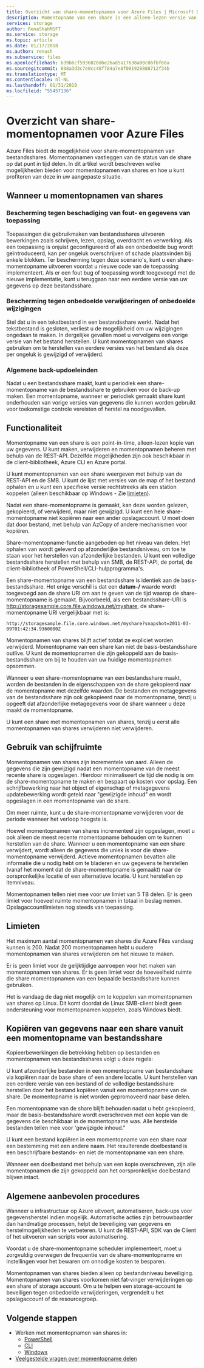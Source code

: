 ```yaml
---
title: Overzicht van share-momentopnamen voor Azure Files | Microsoft Docs
description: Momentopname van een share is een alleen-lezen versie van een Azure-bestandsshare die moet worden uitgevoerd op een punt in tijd, als een manier om back-up van de share.
services: storage
author: RenaShahMSFT
ms.service: storage
ms.topic: article
ms.date: 01/17/2018
ms.author: renash
ms.subservice: files
ms.openlocfilehash: b39b6cf5936820d6e26ad5a17638a00c86fbf68a
ms.sourcegitcommit: 698a3d3c7e0cc48f784a7e8f081928888712f34b
ms.translationtype: MT
ms.contentlocale: nl-NL
ms.lasthandoff: 01/31/2019
ms.locfileid: "55457136"
---
```

# <a name="overview-of-share-snapshots-for-azure-files"></a>Overzicht van share-momentopnamen voor Azure Files 
Azure Files biedt de mogelijkheid voor share-momentopnamen van bestandsshares. Momentopnamen vastleggen van de status van de share op dat punt in tijd delen. In dit artikel wordt beschreven welke mogelijkheden bieden voor momentopnamen van shares en hoe u kunt profiteren van deze in uw aangepaste situatie.

## <a name="when-to-use-share-snapshots"></a>Wanneer u momentopnamen van shares

### <a name="protection-against-application-error-and-data-corruption"></a>Bescherming tegen beschadiging van fout- en gegevens van toepassing
Toepassingen die gebruikmaken van bestandsshares uitvoeren bewerkingen zoals schrijven, lezen, opslag, overdracht en verwerking. Als een toepassing is onjuist geconfigureerd of als een onbedoelde bug wordt geïntroduceerd, kan per ongeluk overschrijven of schade plaatsvinden bij enkele blokken. Ter bescherming tegen deze scenario's, kunt u een share-momentopname uitvoeren voordat u nieuwe code van de toepassing implementeert. Als er een fout bug of toepassing wordt toegevoegd met de nieuwe implementatie, kunt u teruggaan naar een eerdere versie van uw gegevens op deze bestandsshare. 

### <a name="protection-against-accidental-deletions-or-unintended-changes"></a>Bescherming tegen onbedoelde verwijderingen of onbedoelde wijzigingen
Stel dat u in een tekstbestand in een bestandsshare werkt. Nadat het tekstbestand is gesloten, verliest u de mogelijkheid om uw wijzigingen ongedaan te maken. In dergelijke gevallen moet u vervolgens een vorige versie van het bestand herstellen. U kunt momentopnamen van shares gebruiken om te herstellen van eerdere versies van het bestand als deze per ongeluk is gewijzigd of verwijderd.

### <a name="general-backup-purposes"></a>Algemene back-updoeleinden
Nadat u een bestandsshare maakt, kunt u periodiek een share-momentopname van de bestandsshare te gebruiken voor de back-up maken. Een momentopname, wanneer er periodiek gemaakt share kunt onderhouden van vorige versies van gegevens die kunnen worden gebruikt voor toekomstige controle vereisten of herstel na noodgevallen.

## <a name="capabilities"></a>Functionaliteit
Momentopname van een share is een point-in-time, alleen-lezen kopie van uw gegevens. U kunt maken, verwijderen en momentopnamen beheren met behulp van de REST-API. Dezelfde mogelijkheden zijn ook beschikbaar in de client-bibliotheek, Azure CLI en Azure portal. 

U kunt momentopnamen van een share weergeven met behulp van de REST-API en de SMB. U kunt de lijst met versies van de map of het bestand ophalen en u kunt een specifieke versie rechtstreeks als een station koppelen (alleen beschikbaar op Windows - Zie [limieten](#limits)). 

Nadat een share-momentopname is gemaakt, kan deze worden gelezen, gekopieerd, of verwijderd, maar niet gewijzigd. U kunt een hele share-momentopname niet kopiëren naar een ander opslagaccount. U moet doen dat door bestand, met behulp van AzCopy of andere mechanismen voor kopiëren.

Share-momentopname-functie aangeboden op het niveau van delen. Het ophalen van wordt geleverd op afzonderlijke bestandsniveau, om toe te staan voor het herstellen van afzonderlijke bestanden. U kunt een volledige bestandsshare herstellen met behulp van SMB, de REST-API, de portal, de client-bibliotheek of PowerShell/CLI-hulpprogramma's.

Een share-momentopname van een bestandsshare is identiek aan de basis-bestandsshare. Het enige verschil is dat een **datum-/** waarde wordt toegevoegd aan de share URI om aan te geven van de tijd waarop de share-momentopname is gemaakt. Bijvoorbeeld, als een bestandsshare-URI is http://storagesample.core.file.windows.net/myshare, de share-momentopname URI vergelijkbaar met is:
```
http://storagesample.file.core.windows.net/myshare?snapshot=2011-03-09T01:42:34.9360000Z
```

Momentopnamen van shares blijft actief totdat ze expliciet worden verwijderd. Momentopname van een share kan niet de basis-bestandsshare outlive. U kunt de momentopnamen die zijn gekoppeld aan de basis-bestandsshare om bij te houden van uw huidige momentopnamen opsommen. 

Wanneer u een share-momentopname van een bestandsshare maakt, worden de bestanden in de eigenschappen van de share gekopieerd naar de momentopname met dezelfde waarden. De bestanden en metagegevens van de bestandsshare zijn ook gekopieerd naar de momentopname, tenzij u opgeeft dat afzonderlijke metagegevens voor de share wanneer u deze maakt de momentopname.

U kunt een share met momentopnamen van shares, tenzij u eerst alle momentopnamen van shares verwijderen niet verwijderen.

## <a name="space-usage"></a>Gebruik van schijfruimte 
Momentopnamen van shares zijn incrementele van aard. Alleen de gegevens die zijn gewijzigd nadat een momentopname van de meest recente share is opgeslagen. Hierdoor minimaliseert de tijd die nodig is om de share-momentopname te maken en bespaart op kosten voor opslag. Een schrijfbewerking naar het object of eigenschap of metagegevens updatebewerking wordt geteld naar "gewijzigde inhoud" en wordt opgeslagen in een momentopname van de share. 

Om meer ruimte, kunt u de share-momentopname verwijderen voor de periode wanneer het verloop hoogste is.

Hoewel momentopnamen van shares incrementeel zijn opgeslagen, moet u ook alleen de meest recente momentopname behouden om te kunnen herstellen van de share. Wanneer u een momentopname van een share verwijdert, wordt alleen de gegevens die uniek is voor die share-momentopname verwijderd. Actieve momentopnamen bevatten alle informatie die u nodig hebt om te bladeren en uw gegevens te herstellen (vanaf het moment dat de share-momentopname is gemaakt) naar de oorspronkelijke locatie of een alternatieve locatie. U kunt herstellen op itemniveau.

Momentopnamen tellen niet mee voor uw limiet van 5 TB delen. Er is geen limiet voor hoeveel ruimte momentopnamen in totaal in beslag nemen. Opslagaccountlimieten nog steeds van toepassing.

## <a name="limits"></a>Limieten
Het maximum aantal momentopnamen van shares die Azure Files vandaag kunnen is 200. Nadat 200 momentopnamen hebt u oudere momentopnamen van shares verwijderen om het nieuwe te maken. 

Er is geen limiet voor de gelijktijdige aanroepen voor het maken van momentopnamen van shares. Er is geen limiet voor de hoeveelheid ruimte die share momentopnamen van een bepaalde bestandsshare kunnen gebruiken. 

Het is vandaag de dag niet mogelijk om te koppelen van momentopnamen van shares op Linux. Dit komt doordat de Linux SMB-client biedt geen ondersteuning voor momentopnamen koppelen, zoals Windows biedt.

## <a name="copying-data-back-to-a-share-from-share-snapshot"></a>Kopiëren van gegevens naar een share vanuit een momentopname van bestandsshare
Kopieerbewerkingen die betrekking hebben op bestanden en momentopnamen van bestandsshares volgt u deze regels:

U kunt afzonderlijke bestanden in een momentopname van bestandsshare via kopiëren naar de base share of een andere locatie. U kunt herstellen van een eerdere versie van een bestand of de volledige bestandsshare herstellen door het bestand kopiëren vanuit een momentopname van de share. De momentopname is niet worden gepromoveerd naar base delen. 

Een momentopname van de share blijft behouden nadat u hebt gekopieerd, maar de basis-bestandsshare wordt overschreven met een kopie van de gegevens die beschikbaar in de momentopname was. Alle herstelde bestanden tellen mee voor 'gewijzigde inhoud."

U kunt een bestand kopiëren in een momentopname van een share naar een bestemming met een andere naam. Het resulterende doelbestand is een beschrijfbare bestands- en niet de momentopname van een share.

Wanneer een doelbestand met behulp van een kopie overschreven, zijn alle momentopnamen die zijn gekoppeld aan het oorspronkelijke doelbestand blijven intact.

## <a name="general-best-practices"></a>Algemene aanbevolen procedures 
Wanneer u infrastructuur op Azure uitvoert, automatiseren, back-ups voor gegevensherstel indien mogelijk. Automatische acties zijn betrouwbaarder dan handmatige processen, helpt de beveiliging van gegevens en herstelmogelijkheden te verbeteren. U kunt de REST-API, SDK van de Client of het uitvoeren van scripts voor automatisering.

Voordat u de share-momentopname scheduler implementeert, moet u zorgvuldig overwegen de frequentie van de share-momentopname en instellingen voor het bewaren om onnodige kosten te besparen.

Momentopnamen van shares bieden alleen op bestandsniveau beveiliging. Momentopnamen van shares voorkomen niet fat-vinger verwijderingen op een share of storage account. Om u te helpen een storage-account te beveiligen tegen onbedoelde verwijderingen, vergrendelt u het opslagaccount of de resourcegroep.

## <a name="next-steps"></a>Volgende stappen
- Werken met momentopnamen van shares in:
    - [PowerShell](storage-how-to-use-files-powershell.md)
    - [CLI](storage-how-to-use-files-cli.md)
    - [Windows](storage-how-to-use-files-windows.md#accessing-share-snapshots-from-windows)
- [Veelgestelde vragen over momentopname delen](storage-files-faq.md#share-snapshots)
